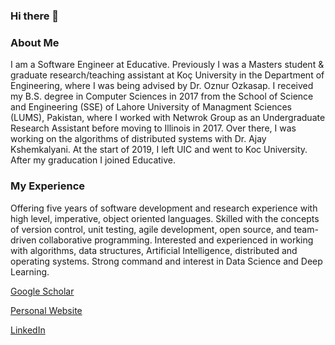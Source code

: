 ### Hi there 👋

<!--
**faizanaliedu/faizanaliedu** is a ✨ _special_ ✨ repository because its `README.md` (this file) appears on your GitHub profile.

Here are some ideas to get you started:

- 🔭 I’m currently working on ...
- 🌱 I’m currently learning ...
- 👯 I’m looking to collaborate on ...
- 🤔 I’m looking for help with ...
- 💬 Ask me about ...
- 📫 How to reach me: ...
- 😄 Pronouns: ...
- ⚡ Fun fact: ...
-->

<!-- ![alt text](https://github.com/[username]/[reponame]/blob/[branch]/image.jpg?raw=true) -->

### About Me

I am a Software Engineer at Educative. Previously I was a Masters student & graduate research/teaching assistant at Koç University in the Department of Engineering, where I was being advised by Dr. Oznur Ozkasap. I received my B.S. degree in Computer Sciences in 2017 from the School of Science and Engineering (SSE) of Lahore University of Managment Sciences (LUMS), Pakistan, where I worked with Netwrok Group as an Undergraduate Research Assistant before moving to Illinois in 2017. Over there, I was working on the algorithms of distributed systems with Dr. Ajay Kshemkalyani. At the start of 2019, I left UIC and went to Koc University. After my graducation I joined Educative.

### My Experience

Offering five years of software development and research experience with high level, imperative, object oriented languages. Skilled with the concepts of version control, unit testing, agile development, open source, and team-driven collaborative programming. Interested and experienced in working with algorithms, data structures, Artificial Intelligence, distributed and operating systems. Strong command and interest in Data Science and Deep Learning.

[Google Scholar](https://scholar.google.com.tr/citations?user=vWkIM_cAAAAJ&hl=en)

[Personal Website](https://faiziali98.github.io/)

[LinkedIn](https://www.linkedin.com/in/faiziali436/)
